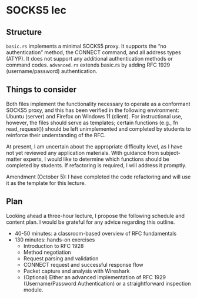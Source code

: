 # SOCKS5 lec

## Structure

`basic.rs` implements a minimal SOCKS5 proxy. It supports the “no authentication” method, the CONNECT command, and all address types (ATYP). It does not support any additional authentication methods or command codes. `advanced.rs` extends basic.rs by adding RFC 1929 (username/password) authentication.

## Things to consider

Both files implement the functionality necessary to operate as a conformant SOCKS5 proxy, and this has been verified in the following environment: Ubuntu (server) and Firefox on Windows 11 (client). For instructional use, however, the files should serve as templates; certain functions (e.g., fn read_request()) should be left unimplemented and completed by students to reinforce their understanding of the RFC.

At present, I am uncertain about the appropriate difficulty level, as I have not yet reviewed any application materials. With guidance from subject-matter experts, I would like to determine which functions should be completed by students. If refactoring is required, I will address it promptly.

Amendment (October 5): I have completed the code refactoring and will use it as the template for this lecture.

## Plan

Looking ahead a three-hour lecture, I propose the following schedule and content plan. I would be grateful for any advice regarding this outline.

- 40-50 minutes: a classroom-based overview of RFC fundamentals
- 130 minutes: hands-on exercises
    - Introduction to RFC 1928
    - Method negotiation
    - Request parsing and validation
    - CONNECT request and successful response flow
    - Packet capture and analysis with Wireshark
    - (Optional) Either an advanced implementation of RFC 1929 (Username/Password Authentication) or a straightforward inspection module.